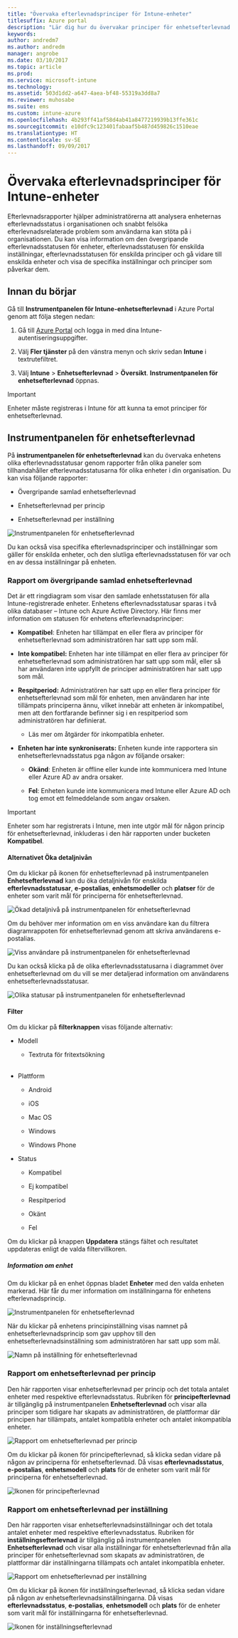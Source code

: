 ```yaml
---
title: "Övervaka efterlevnadsprinciper för Intune-enheter"
titlesuffix: Azure portal
description: "Lär dig hur du övervakar principer för enhetsefterlevnad.\""
keywords: 
author: andredm7
ms.author: andredm
manager: angrobe
ms.date: 03/10/2017
ms.topic: article
ms.prod: 
ms.service: microsoft-intune
ms.technology: 
ms.assetid: 503d1dd2-a647-4aea-bf48-55319a3dd8a7
ms.reviewer: muhosabe
ms.suite: ems
ms.custom: intune-azure
ms.openlocfilehash: 4b293ff41af58d4ab41a8477219939b13ffe361c
ms.sourcegitcommit: e10dfc9c123401fabaaf5b487d459826c1510eae
ms.translationtype: HT
ms.contentlocale: sv-SE
ms.lasthandoff: 09/09/2017
---
```

# <a name="monitor-intune-device-compliance-policies"></a>Övervaka efterlevnadsprinciper för Intune-enheter

Efterlevnadsrapporter hjälper administratörerna att analysera enheternas efterlevnadsstatus i organisationen och snabbt felsöka efterlevnadsrelaterade problem som användarna kan stöta på i organisationen. Du kan visa information om den övergripande efterlevnadsstatusen för enheter, efterlevnadsstatusen för enskilda inställningar, efterlevnadsstatusen för enskilda principer och gå vidare till enskilda enheter och visa de specifika inställningar och principer som påverkar dem.

## <a name="before-you-begin"></a>Innan du börjar

Gå till **Instrumentpanelen för Intune-enhetsefterlevnad** i Azure Portal genom att följa stegen nedan:

1.  Gå till [Azure Portal](https://portal.azure.com) och logga in med dina Intune-autentiseringsuppgifter.

2.  Välj **Fler tjänster** på den vänstra menyn och skriv sedan **Intune** i textrutefiltret.

3.  Välj **Intune** &gt; **Enhetsefterlevnad** &gt; **Översikt**. **Instrumentpanelen för enhetsefterlevnad** öppnas.

> [!IMPORTANT] 
> Enheter måste registreras i Intune för att kunna ta emot principer för enhetsefterlevnad.

## <a name="device-compliance-dashboard"></a>Instrumentpanelen för enhetsefterlevnad

På **instrumentpanelen för enhetsefterlevnad** kan du övervaka enhetens olika efterlevnadsstatusar genom rapporter från olika paneler som tillhandahåller efterlevnadsstatusarna för olika enheter i din organisation. Du kan visa följande rapporter:

-   Övergripande samlad enhetsefterlevnad

-   Enhetsefterlevnad per princip

-   Enhetsefterlevnad per inställning

![Instrumentpanelen för enhetsefterlevnad](./media/idc-1.png)

Du kan också visa specifika efterlevnadsprinciper och inställningar som gäller för enskilda enheter, och den slutliga efterlevnadsstatusen för var och en av dessa inställningar på enheten.

### <a name="overall-device-compliance-aggregate-report"></a>Rapport om övergripande samlad enhetsefterlevnad

Det är ett ringdiagram som visar den samlade enhetsstatusen för alla Intune-registrerade enheter. Enhetens efterlevnadsstatusar sparas i två olika databaser – Intune och Azure Active Directory. Här finns mer information om statusen för enhetens efterlevnadsprinciper:

-   **Kompatibel**: Enheten har tillämpat en eller flera av principer för enhetsefterlevnad som administratören har satt upp som mål.

-   **Inte kompatibel:** Enheten har inte tillämpat en eller flera av principer för enhetsefterlevnad som administratören har satt upp som mål, eller så har användaren inte uppfyllt de principer administratören har satt upp som mål.

-   **Respitperiod:** Administratören har satt upp en eller flera principer för enhetsefterlevnad som mål för enheten, men användaren har inte tillämpats principerna ännu, vilket innebär att enheten är inkompatibel, men att den fortfarande befinner sig i en respitperiod som administratören har definierat.

    -   Läs mer om åtgärder för inkompatibla enheter.

-   **Enheten har inte synkroniserats:** Enheten kunde inte rapportera sin enhetsefterlevnadsstatus pga någon av följande orsaker:

    -   **Okänd**: Enheten är offline eller kunde inte kommunicera med Intune eller Azure AD av andra orsaker.

    -   **Fel**: Enheten kunde inte kommunicera med Intune eller Azure AD och tog emot ett felmeddelande som angav orsaken.

> [!IMPORTANT] 
> Enheter som har registrerats i Intune, men inte utgör mål för någon princip för enhetsefterlevnad, inkluderas i den här rapporten under bucketen **Kompatibel**.

#### <a name="drill-down-option"></a>Alternativet Öka detaljnivån

Om du klickar på ikonen för enhetsefterlevnad på instrumentpanelen **Enhetsefterlevnad** kan du öka detaljnivån för enskilda **efterlevnadsstatusar**, **e-postalias**, **enhetsmodeller** och **platser** för de enheter som varit mål för principerna för enhetsefterlevnad.

![Ökad detaljnivå på instrumentpanelen för enhetsefterlevnad](./media/idc-2.png)

Om du behöver mer information om en viss användare kan du filtrera diagramrappoten för enhetsefterlevnad genom att skriva användarens e-postalias.

![Viss användare på instrumentpanelen för enhetsefterlevnad](./media/idc-3.png)

Du kan också klicka på de olika efterlevnadsstatusarna i diagrammet över enhetsefterlevnad om du vill se mer detaljerad information om användarens enhetsefterlevnadsstatusar.

![Olika statusar på instrumentpanelen för enhetsefterlevnad](./media/idc-4.png)

#### <a name="filter"></a>Filter

Om du klickar på **filterknappen** visas följande alternativ:

-   Modell

    -   Textruta för fritextsökning
<br></br>
-   Plattform

    -   Android

    -   iOS

    -   Mac OS

    -   Windows

    -   Windows Phone

-   Status

    -   Kompatibel

    -   Ej kompatibel

    -   Respitperiod

    -   Okänt

    -   Fel

Om du klickar på knappen **Uppdatera** stängs fältet och resultatet uppdateras enligt de valda filtervillkoren.

##### <a name="device-details"></a>Information om enhet

Om du klickar på en enhet öppnas bladet **Enheter** med den valda enheten markerad. Här får du mer information om inställningarna för enhetens efterlevnadsprincip.

![Instrumentpanelen för enhetsefterlevnad](./media/idc-6.png)

När du klickar på enhetens principinställning visas namnet på enhetsefterlevnadsprincip som gav upphov till den enhetsefterlevnadsinställning som administratören har satt upp som mål.

![Namn på inställning för enhetsefterlevnad](./media/idc-7.png)

### <a name="per-policy-device-compliance-report"></a>Rapport om enhetsefterlevnad per princip

Den här rapporten visar enhetsefterlevnad per princip och det totala antalet enheter med respektive efterlevnadsstatus. Rubriken för **principefterlevnad** är tillgänglig på instrumentpanelen **Enhetsefterlevnad** och visar alla principer som tidigare har skapats av administratören, de plattformar där principen har tillämpats, antalet kompatibla enheter och antalet inkompatibla enheter.

![Rapport om enhetsefterlevnad per princip](./media/idc-8.png)

Om du klickar på ikonen för principefterlevnad, så klicka sedan vidare på någon av principerna för enhetsefterlevnad. Då visas **efterlevnadsstatus**, **e-postalias**, **enhetsmodell** och **plats** för de enheter som varit mål för principerna för enhetsefterlevnad.

![Ikonen för principefterlevnad](./media/idc-9.png)

### <a name="per-setting-device-compliance-report"></a>Rapport om enhetsefterlevnad per inställning

Den här rapporten visar enhetsefterlevnadsinställningar och det totala antalet enheter med respektive efterlevnadsstatus. Rubriken för **inställningsefterlevnad** är tillgänglig på instrumentpanelen **Enhetsefterlevnad** och visar alla inställningar för enhetsefterlevnad från alla principer för enhetsefterlevnad som skapats av administratören, de plattformar där inställningarna tillämpats och antalet inkompatibla enheter.

![Rapport om enhetsefterlevnad per inställning](./media/idc-10.png)

Om du klickar på ikonen för inställningsefterlevnad, så klicka sedan vidare på någon av enhetsefterlevnadsinställningarna. Då visas **efterlevnadsstatus**, **e-postalias**, **enhetsmodell** och **plats** för de enheter som varit mål för inställningarna för enhetsefterlevnad.

![Ikonen för inställningsefterlevnad](./media/idc-11.png)
